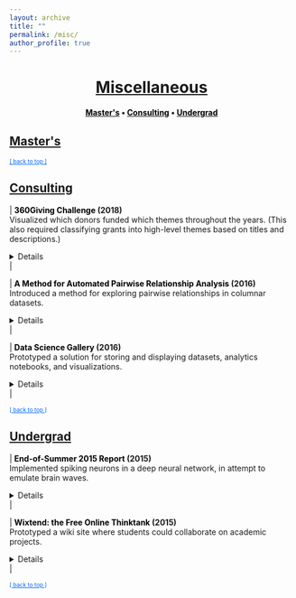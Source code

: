 ```yaml
---
layout: archive
title: ""
permalink: /misc/
author_profile: true
--- 
```


<head>
    <style type="text/css">
       a.nav:link {color: black;}    /* unvisited link */
       a.nav:visited {color: black;}   /* visited link */
       a.nav:hover {color: #0066ff; text-decoration: underline;}    /* mouse over link */
       a.nav:active {color: #0066ff; text-decoration: underline;}   /* selected link */
       a.body:link {color: maroon;}    /* unvisited link */
       a.body:visited {color: maroon;}   /* visited link */
       a.body:hover {color: #0066ff; text-decoration: underline;}    /* mouse over link */
       a.body:active {color: #0066ff; text-decoration: underline;}   /* selected link */
       a.home:link {color: #0066ff;}    /* unvisited link */
       a.home:visited {color: #0066ff;}   /* visited link */
       a.home:hover {color: #0066ff; text-decoration: none;}    /* mouse over link */
       a.home:active {color: #0066ff; text-decoration: none;}   /* selected link */
    </style>
</head>

# [<center>Miscellaneous</center>](#top)

<center><b><a class="nav" href="http://www.jpskycak.com/misc/#masters">Master's</a> • <a class="nav" href="http://www.jpskycak.com/misc/#consulting">Consulting</a> • <a class="nav" href="http://www.jpskycak.com/misc/#undergrad">Undergrad</a></b></center>

## [Master's](#masters)

<font size="1"><a class="home" href="http://www.jpskycak.com/misc/#top">[ back to top ]</a></font>

## [Consulting](#consulting)

| <b><font color="black">360Giving Challenge</font> (2018)</b><br> Visualized which donors funded which themes throughout the years. (This also required classifying grants into high-level themes based on titles and descriptions.)<br> <details><br> <b>Link:</b> <i><a class="body" target="_blank" href="https://jpskycak.github.io/360Giving-Challenge">site</a></i><br><br> <b>Summary:</b><br> This is a visualization of which donors funded which themes throughout the years. The given dataset consisted of grant records and included donors/recipients, dates/amounts, and titles/descriptions. First, I tagged grants into themes according to keywords in the title and description. Then, for each theme in each year, I computed each donor's average grant amount, total giving, and total giving in that theme as a percent of the donor's total giving in all themes. I visualized the results in an animated dot plot for each theme.<br><br> <center><img src="https://jpskycak.github.io/files/skycak-360giving_challenge-img01.png" style="border: none; width: 75%;" alt="image of dot plot"></center></details> |  

| <b><font color="black">A Method for Automated Pairwise Relationship Analysis</font> (2016)</b><br> Introduced a method for exploring pairwise relationships in columnar datasets.<br> <details><br> <b>Advisor:</b> Dave Cieslak (Aunalytics)<br><br> <b>Presented at:</b> Aunalytics<br><br> <b>Link:</b> <i><a class="body" target="_blank" href="https://jpskycak.github.io/files/skycak-aunalytics-pairwise_relationship_analysis.pdf">writeup</a></i><br><br> <b>Summary:</b><br> The goal of this project was to take a step towards automating the process of hypothesis generation in exploratory data analysis, by introducing a method for exploring pairwise relationships in columnar datasets. The method was based on a quantity I called the "discrepancy fraction," which is given by<br><br> <center><img src="https://jpskycak.github.io/files/skycak-aunalytics-pairwise_relationship_analysis_img01.png" style="border: none; width: 10%;" alt="discrepancy fraction formula"></center><br> and which appears in many standard statistical quantities such as chi-squared and mutual information. I also built a Shiny app prototype of a tool that would use the discrepancy fraction to help analysts sort through all the relationships between features in a dataset. <br><br> <center><img src="https://jpskycak.github.io/files/skycak-aunalytics-pairwise_relationship_analysis_img02.png" style="border: none; width: 75%;" alt="app input"></center><br> <center><img src="https://jpskycak.github.io/files/skycak-aunalytics-pairwise_relationship_analysis_img03.png" style="border: none; width: 90%;" alt="app display"></center></details> |  

| <b><font color="black">Data Science Gallery</font> (2016)</b><br> Prototyped a solution for storing and displaying datasets, analytics notebooks, and visualizations.<br> <details><br> <b>Advisor:</b> Dave Cieslak (Aunalytics)<br><br> <b>Presented at:</b> Aunalytics meeting<br><br> <b>Links:</b> <i><a class="body" target="_blank" href="https://jpskycak.github.io/files/skycak-aunalytics-dsgallery1.pdf">slides 1</a>, <a class="body" target="_blank" href="https://jpskycak.github.io/files/skycak-aunalytics-dsgallery2.pdf">slides 2</a>, <a class="body" target="_blank" href="https://jpskycak.github.io/files/skycak-aunalytics-dsgallery3.pdf">slides 3</a>, <a class="body" target="_blank" href="https://jpskycak.github.io/files/skycak-aunalytics-dsgallery_code.zip">code (zip)</a></i><br><br> <b>Summary:</b><br> The goal of this project was to prototype a system for storing and displaying datasets, analytics notebooks, and visualizations. My first iteration used GitHub Pages, and my second iteration made use of GraphDash. I also wrote functions to integrate the system with iPython notebooks, so that one could upload to the GraphDash server directly from an iPython notebook.<br><br> <center><img src="https://jpskycak.github.io/files/skycak-aunalytics-dsgallery3_img01.png" style="border: none; width: 75%;" alt="image of site"></center></details> |  

<font size="1"><a class="home" href="http://www.jpskycak.com/misc/#top">[ back to top ]</a></font>

## [Undergrad](#undergrad)

| <b><font color="black">End-of-Summer 2015 Report</font> (2015)</b><br> Implemented spiking neurons in a deep neural network, in attempt to emulate brain waves.<br> <details><br> <b>Advisor:</b> Garrett Kenyon (Los Alamos National Lab)<br><br> <b>Link:</b> <i><a class="body" target="_blank" href="https://jpskycak.github.io/files/skycak-lanl.pdf">work summary</a></i><br><br> <b>Summary:</b><br> The goal of my summer project was to implement spiking neurons and observe "brain oscillations" in an open-source deep learning framework called Petavision. To implement spiking neurons, I had neurons inhibit themselves, so that they would reset whenever they became active.<br><br> <center><img src="https://jpskycak.github.io/files/skycak-lanl_img01.png" style="border: none; width: 33%;" alt="image of spiking neuron"></center><br> However, I did not observe any oscillations in spike rates, and the network performed poorly on image reconstruction tasks, likely because the training algorithm was tailored to non-spiking neurons. It was beyond the scope and duration of the project to create a new training algorithm tailored to spiking neurons.</details> |  

| <b><font color="black">Wixtend: the Free Online Thinktank</font> (2015)</b><br> Prototyped a wiki site where students could collaborate on academic projects.<br> <details><br> <b>Videos:</b><br> <video src="https://jpskycak.github.io/files/jpskycak-wixtend_overview.mp4" width="320" height="200" controls preload></video><br> <video src="https://jpskycak.github.io/files/jpskycak-wixtend_tutorial.mp4" width="320" height="200" controls preload></video><br><br> <b>Summary:</b><br> The goal of this project was to create a collaborative project website where users could host their own projects and contribute to projects hosted by other users. I designed the site as a MediaWiki wiki so that individual users' contributions to a project could be tracked precisely: potential collaborators would submit edits to projects, project hosts would decide whether or not to approve the edits, and every submission and approval would be written into the logs. After the initial prototype, the project was ended in favor of using GitHub.</details> |  

<font size="1"><a class="home" href="http://www.jpskycak.com/misc/#top">[ back to top ]</a></font>
